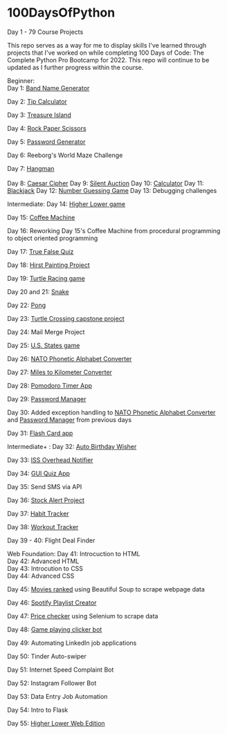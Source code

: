 # 100DaysOfPython

Day 1 - 79 
Course Projects

This repo serves as a way for me to display skills I've learned through projects that I've worked on while completing 100 Days of Code: The Complete Python Pro Bootcamp for 2022. This repo will continue to be updated as I further progress within the course.

Beginner:<br>
Day 1: <a href="https://github.com/keithgaines/100DaysOfPython/tree/main/BandNameGenerator">Band Name Generator</a>

Day 2: <a href="https://github.com/keithgaines/100DaysOfPython/tree/main/TipCalculator">Tip Calculator</a>

Day 3: <a href="https://github.com/keithgaines/100DaysOfPython/tree/main/TreasureIsland">Treasure Island</a>

Day 4: <a href="https://github.com/keithgaines/100DaysOfPython/tree/main/RockPaperScissors">Rock Paper Scissors</a>

Day 5: <a href="https://github.com/keithgaines/100DaysOfPython/tree/main/PasswordGenerator">Password Generator</a>

Day 6: Reeborg's World Maze Challenge

Day 7: <a href="https://github.com/keithgaines/100DaysOfPython/tree/main/Hangman">Hangman</a>
<br>
<br>
Day 8: <a href="https://github.com/keithgaines/100DaysOfPython/tree/main/CaesarCipher">Caesar Cipher</a>
Day 9: <a href="https://github.com/keithgaines/100DaysOfPython/tree/main/SilentAuction">Silent Auction</a>
Day 10: <a href="https://github.com/keithgaines/100DaysOfPython/tree/main/Calculator">Calculator</a>
Day 11: <a href="https://github.com/keithgaines/100DaysOfPython/tree/main/Blackjack">Blackjack</a>
Day 12: <a href="https://github.com/keithgaines/100DaysOfPython/tree/main/NumberGuessingGame">Number Guessing Game</a>
Day 13: Debugging challenges



Intermediate: 
Day 14: <a href="https://github.com/keithgaines/100DaysOfPython/tree/main/HigherLower">Higher Lower game</a>

Day 15: <a href="https://github.com/keithgaines/100DaysOfPython/tree/main/CoffeeMaker">Coffee Machine</a>

Day 16: Reworking Day 15's Coffee Machine from procedural programming to object oriented programming

Day 17: <a href="https://github.com/keithgaines/100DaysOfPython/tree/main/TrueFalseQuiz">True False Quiz</a>

Day 18: <a href="https://github.com/keithgaines/100DaysOfPython/tree/main/HirstPaintingProject">Hirst Painting Project</a>

Day 19: <a href="https://github.com/keithgaines/100DaysOfPython/tree/main/TurtleRacing">Turtle Racing game</a>

Day 20 and 21: <a href="https://github.com/keithgaines/100DaysOfPython/tree/main/Snake">Snake</a>

Day 22: <a href="https://github.com/keithgaines/100DaysOfPython/tree/main/Pong>Pong">Pong</a>

Day 23: <a href=https://github.com/keithgaines/100DaysOfPython/tree/main/TurtleCrossing>Turtle Crossing capstone project</a>

Day 24: Mail Merge Project

Day 25: <a href="https://github.com/keithgaines/100DaysOfPython/tree/main/U.S.%20States%20Game">U.S. States game</a>

Day 26: <a href="https://github.com/keithgaines/100DaysOfPython/tree/main/NATO%20Phonetic%20Alphabet">NATO Phonetic Alphabet Converter</a>

Day 27: <a href="https://github.com/keithgaines/100DaysOfPython/tree/main/MtoKmConverter">Miles to Kilometer Converter</a>

Day 28: <a href="https://github.com/keithgaines/100DaysOfPython/tree/main/PomodoroApp">Pomodoro Timer App</a>

Day 29: <a href="https://github.com/keithgaines/100DaysOfPython/tree/main/PasswordManager">Password Manager</a>

Day 30: Added exception handling to <a href="https://github.com/keithgaines/100DaysOfPython/tree/main/NATO%20Phonetic%20Alphabet">NATO Phonetic Alphabet Converter</a> and <a href="https://github.com/keithgaines/100DaysOfPython/tree/main/PasswordManager">Password Manager</a> from previous days

Day 31: <a href="https://github.com/keithgaines/100DaysOfPython/tree/main/flashCardProject">Flash Card app</a>



Intermediate+ :
Day 32: <a href="https://github.com/keithgaines/100DaysOfPython/tree/main/birthdayWisher">Auto Birthday Wisher</a>

Day 33: <a href="https://github.com/keithgaines/100DaysOfPython/tree/main/issOverheadNotifier">ISS Overhead Notifier</a>

Day 34: <a href="https://github.com/keithgaines/100DaysOfPython/tree/main/quizzler">GUI Quiz App</a>

Day 35: Send SMS via API 

Day 36: <a href='https://github.com/keithgaines/100DaysOfPython/tree/main/stockAlertProject'>Stock Alert Project</a>

Day 37: <a href='https://github.com/keithgaines/100DaysOfPython/tree/main/habitTracker'>Habit Tracker</a>

Day 38: <a href="https://github.com/keithgaines/100DaysOfPython/tree/main/workoutTracker">Workout Tracker</a>

Day 39 - 40: Flight Deal Finder


Web Foundation: 
Day 41: Introcuction to HTML<br>
Day 42: Advanced HTML<br>
Day 43: Introcution to CSS<br>
Day 44: Advanced CSS<br>




Day 45: <a href="https://github.com/keithgaines/100DaysOfPython/blob/main/moveiesRanked/main.py">Movies ranked</a> using Beautiful Soup to scrape webpage data

Day 46: <a href="https://github.com/keithgaines/100DaysOfPython/tree/main/musicalTimeMachine">Spotify Playlist Creator</a>

Day 47: <a href="https://github.com/keithgaines/100DaysOfPython/tree/main/priceChecker">Price checker</a> using Selenium to scrape data

Day 48: <a href="https://github.com/keithgaines/100DaysOfPython/tree/main/gamePlayingBot">Game playing clicker bot</a>

Day 49: Automating LinkedIn job applications

Day 50: Tinder Auto-swiper

Day 51: Internet Speed Complaint Bot

Day 52: Instagram Follower Bot

Day 53: Data Entry Job Automation

Day 54: Intro to Flask

Day 55: <a href="https://github.com/keithgaines/100DaysOfPython/tree/main/higherLowerWeb">Higher Lower Web Edition</a>

